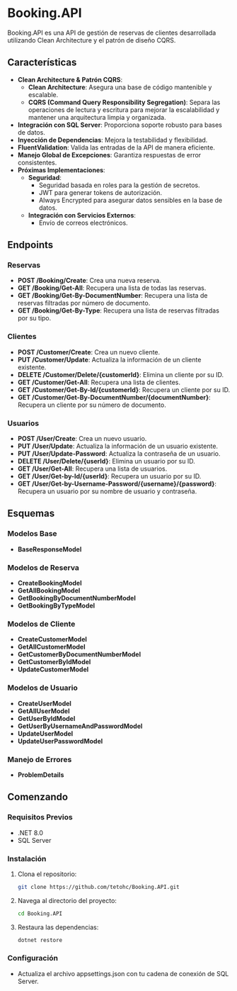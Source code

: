 # Booking.API

Booking.API es una API de gestión de reservas de clientes desarrollada utilizando Clean Architecture y el patrón de diseño CQRS.

## Características
- **Clean Architecture & Patrón CQRS**: 
  - **Clean Architecture**: Asegura una base de código mantenible y escalable.
  - **CQRS (Command Query Responsibility Segregation)**:  Separa las operaciones de lectura y escritura para mejorar la escalabilidad y mantener una arquitectura limpia y organizada.
- **Integración con SQL Server**: Proporciona soporte robusto para bases de datos.
- **Inyección de Dependencias**: Mejora la testabilidad y flexibilidad.
- **FluentValidation**: Valida las entradas de la API de manera eficiente.
- **Manejo Global de Excepciones**: Garantiza respuestas de error consistentes.
- **Próximas Implementaciones**:
  - **Seguridad**:
    - Seguridad basada en roles para la gestión de secretos.
    - JWT para generar tokens de autorización.
    - Always Encrypted para asegurar datos sensibles en la base de datos.
  - **Integración con Servicios Externos**: 
    - Envío de correos electrónicos.

## Endpoints

### Reservas
- **POST /Booking/Create**: Crea una nueva reserva.
- **GET /Booking/Get-All**: Recupera una lista de todas las reservas.
- **GET /Booking/Get-By-DocumentNumber**: Recupera una lista de reservas filtradas por número de documento.
- **GET /Booking/Get-By-Type**: Recupera una lista de reservas filtradas por su tipo.

### Clientes
- **POST /Customer/Create**: Crea un nuevo cliente.
- **PUT /Customer/Update**: Actualiza la información de un cliente existente.
- **DELETE /Customer/Delete/{customerId}**: Elimina un cliente por su ID.
- **GET /Customer/Get-All**: Recupera una lista de clientes.
- **GET /Customer/Get-By-Id/{customerId}**: Recupera un cliente por su ID.
- **GET /Customer/Get-By-DocumentNumber/{documentNumber}**: Recupera un cliente por su número de documento.

### Usuarios
- **POST /User/Create**: Crea un nuevo usuario.
- **PUT /User/Update**: Actualiza la información de un usuario existente.
- **PUT /User/Update-Password**: Actualiza la contraseña de un usuario.
- **DELETE /User/Delete/{userId}**: Elimina un usuario por su ID.
- **GET /User/Get-All**: Recupera una lista de usuarios.
- **GET /User/Get-by-Id/{userId}**: Recupera un usuario por su ID.
- **GET /User/Get-by-Username-Password/{username}/{password}**: Recupera un usuario por su nombre de usuario y contraseña.

## Esquemas

### Modelos Base
- **BaseResponseModel**

### Modelos de Reserva
- **CreateBookingModel**
- **GetAllBookingModel**
- **GetBookingByDocumentNumberModel**
- **GetBookingByTypeModel**

### Modelos de Cliente
- **CreateCustomerModel**
- **GetAllCustomerModel**
- **GetCustomerByDocumentNumberModel**
- **GetCustomerByIdModel**
- **UpdateCustomerModel**

### Modelos de Usuario
- **CreateUserModel**
- **GetAllUserModel**
- **GetUserByIdModel**
- **GetUserByUsernameAndPasswordModel**
- **UpdateUserModel**
- **UpdateUserPasswordModel**

### Manejo de Errores
- **ProblemDetails**

## Comenzando

### Requisitos Previos
- .NET 8.0
- SQL Server

### Instalación
1. Clona el repositorio:
   ```sh
   git clone https://github.com/tetohc/Booking.API.git

2. Navega al directorio del proyecto:
   ```sh
   cd Booking.API
   
3. Restaura las dependencias:
   ```sh
   dotnet restore

### Configuración
- Actualiza el archivo appsettings.json con tu cadena de conexión de SQL Server.
